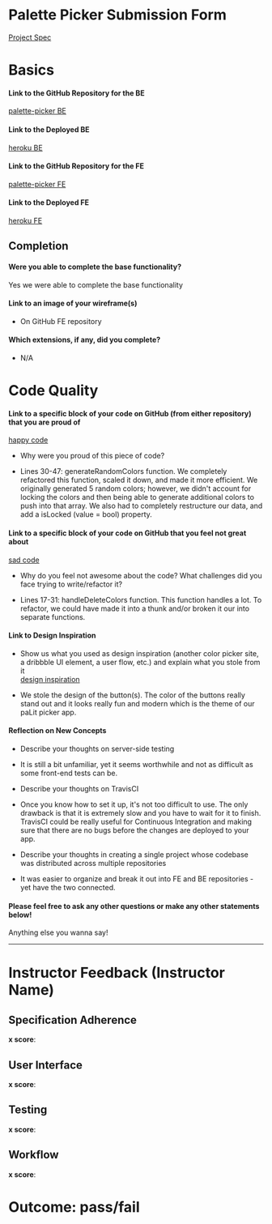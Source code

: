 # Palette Picker Submission Form

 [Project Spec](http://frontend.turing.io/projects/palette-picker.html)

 # Basics

 #### Link to the GitHub Repository for the BE
[palette-picker BE](https://github.com/JellyBeans1312/palette-picker-be)

 #### Link to the Deployed BE
[heroku BE](https://palette-picker-be-eo-am.herokuapp.com/api/v1/projects)

 #### Link to the GitHub Repository for the FE
[palette-picker FE](https://github.com/hlhartley/palette-picker)

 #### Link to the Deployed FE
[heroku FE](https://palit-picker.herokuapp.com/)

 ## Completion

 #### Were you able to complete the base functionality?

 Yes we were able to complete the base functionality

 #### Link to an image of your wireframe(s)
- On GitHub FE repository

 #### Which extensions, if any, did you complete?
 
 - N/A

 # Code Quality

 #### Link to a specific block of your code on GitHub (from either repository) that you are proud of
[happy code](https://github.com/hlhartley/palette-picker/blob/master/src/containers/PaletteControls/PaletteControls.js)

 * Why were you proud of this piece of code?  
- Lines 30-47: generateRandomColors function. We completely refactored this function, scaled it down, and made it more efficient. We originally generated 5 random colors; however, we didn't account for locking the colors and then being able to generate additional colors to push into that array. We also had to completely restructure our data, and add a isLocked (value = bool) property.

 #### Link to a specific block of your code on GitHub that you feel not great about
[sad code](https://github.com/hlhartley/palette-picker/blob/master/src/containers/ProjectCard/ProjectCard.js)

 * Why do you feel not awesome about the code? What challenges did you face trying to write/refactor it?
- Lines 17-31: handleDeleteColors function. This function handles a lot. To refactor, we could have made it into a thunk and/or broken it our into separate functions.

 #### Link to Design Inspiration

 * Show us what you used as design inspiration (another color picker site, a dribbble UI element, a user flow, etc.) and explain what you stole from it  
[design inspiration](https://dribbble.com/shots/6229834-Language-learning-iOS-app)    
- We stole the design of the button(s). The color of the buttons really stand out and it looks really fun and modern which is the theme of our paLit picker app.

 #### Reflection on New Concepts

 * Describe your thoughts on server-side testing  
- It is still a bit unfamiliar, yet it seems worthwhile and not as difficult as some front-end tests can be.
* Describe your thoughts on TravisCI  
- Once you know how to set it up, it's not too difficult to use. The only drawback is that it is extremely slow and you have to wait for it to finish. TravisCI could be really useful for Continuous Integration and making sure that there are no bugs before the changes are deployed to your app.
* Describe your thoughts in creating a single project whose codebase was distributed across multiple repositories
- It was easier to organize and break it out into FE and BE repositories - yet have the two connected.
#### Please feel free to ask any other questions or make any other statements below!

 Anything else you wanna say!

 -----


 # Instructor Feedback (Instructor Name)

 ## Specification Adherence

 **x score**: 

 ## User Interface

 **x score**: 

 ## Testing

 **x score**: 

 ## Workflow

 **x score**: 

 # Outcome: pass/fail